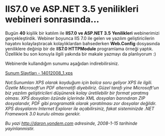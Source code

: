 # IIS7.0 ve ASP.NET 3.5 yenilikleri webineri sonrasında... 

Bugün **40** kişilik bir katılım ile **IIS7.0 ve ASP.NET 3.5**
**Yenilikleri** webinerimizi gerçekleştirdik. Webiner boyunca IIS 7.0
ile gelen ve yazılım geliştiricilerin hayatını kolaylaştıracak
kolaylıklardan bahsederken **Web.Config** dosyasında yeniliklere değinip
bir de I**IS7.0 HTTPModule** programlama örneği yaptık. Özellikle bu son
konuyla ilgili yakında bir makale yazmayı da planlıyorum :)

Webinerde kullandığım sunumu aşağıdan indirebilirsiniz.

[Sunum Slaytları -
14012008\_1.xps](media/IIS7_0_ve_ASP_NET_3_5_yenilikleri_webineri_sonrasinda/14012008_1.xps)

*Not:Sunumları XPS olarak koyduğum için bolca soru geliyor XPS ile
ilgili. Özetle Microsoft'un PDF alternatifi diyebiliriz. Güzel tarafı
yine Microsoft'un biz yazılım geliştiricileri düşünerek kolay
üretilebilir bir format yaratmış olması. XPS dosyaları özünde içlerinde
XML dosyaları barındıran ZIP dosyalarıdır, PDF gibi programatik olarak
yaratılması zor dosyalar değildir. XPS dosyalarını Internet Explorer ile
açabilirsiniz, fakat sisteminizde .NET Framework 3.0 kurulu olması
gerekir.*


*Bu yazi http://daron.yondem.com adresinde, 2008-1-15 tarihinde yayinlanmistir.*